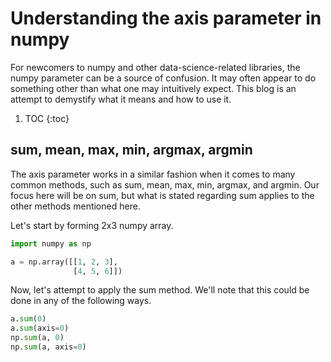 # Understanding the axis parameter in numpy

For newcomers to numpy and other data-science-related libraries, the numpy parameter can be a source of confusion. It may often appear to do something other than what one may intuitively expect. This blog is an attempt to demystify what it means and how to use it.

1. TOC
{:toc}

## sum, mean, max, min, argmax, argmin

The axis parameter works in a similar fashion when it comes to many common methods, such as sum, mean, max, min, argmax, and argmin. Our focus here will be on
sum, but what is stated regarding sum applies to the other methods mentioned here.

Let's start by forming 2x3 numpy array.

~~~python
import numpy as np

a = np.array([[1, 2, 3],
              [4, 5, 6]])
~~~

Now, let's attempt to apply the sum method. We'll note that this could be done in any of the following ways.
~~~python
a.sum(0)
a.sum(axis=0)
np.sum(a, 0)
np.sum(a, axis=0)
~~~


